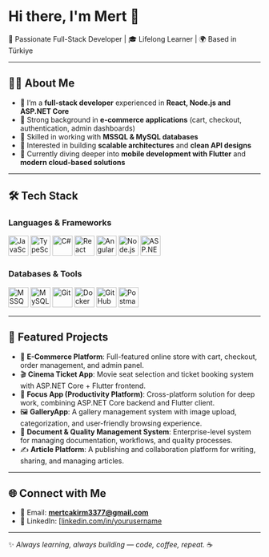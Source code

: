 # Hi there, I'm Mert 👋

🚀 Passionate Full-Stack Developer | 🎓 Lifelong Learner | 🌍 Based in Türkiye  

---

## 👨‍💻 About Me
- 🔹 I’m a **full-stack developer** experienced in **React, Node.js and ASP.NET Core**  
- 🔹 Strong background in **e-commerce applications** (cart, checkout, authentication, admin dashboards)  
- 🔹 Skilled in working with **MSSQL & MySQL databases**  
- 🔹 Interested in building **scalable architectures** and **clean API designs**  
- 🔹 Currently diving deeper into **mobile development with Flutter** and **modern cloud-based solutions**  

---

## 🛠️ Tech Stack

### Languages & Frameworks
<p align="left">
  <img src="https://cdn.jsdelivr.net/gh/devicons/devicon/icons/javascript/javascript-original.svg" alt="JavaScript" width="40" height="40"/>
  <img src="https://cdn.jsdelivr.net/gh/devicons/devicon/icons/typescript/typescript-original.svg" alt="TypeScript" width="40" height="40"/>
  <img src="https://cdn.jsdelivr.net/gh/devicons/devicon/icons/csharp/csharp-original.svg" alt="C#" width="40" height="40"/>
  <img src="https://cdn.jsdelivr.net/gh/devicons/devicon/icons/react/react-original.svg" alt="React" width="40" height="40"/>
  <img src="https://cdn.jsdelivr.net/gh/devicons/devicon/icons/angular/angular-original.svg" alt="Angular" width="40" height="40"/>
  <img src="https://cdn.jsdelivr.net/gh/devicons/devicon/icons/nodejs/nodejs-original.svg" alt="Node.js" width="40" height="40"/>
  <img src="https://cdn.jsdelivr.net/gh/devicons/devicon/icons/dotnetcore/dotnetcore-original.svg" alt="ASP.NET Core" width="40" height="40"/>
</p>

### Databases & Tools
<p align="left">
  <img src="https://cdn.jsdelivr.net/gh/devicons/devicon/icons/microsoftsqlserver/microsoftsqlserver-plain.svg" alt="MSSQL" width="40" height="40"/>
  <img src="https://cdn.jsdelivr.net/gh/devicons/devicon/icons/mysql/mysql-original.svg" alt="MySQL" width="40" height="40"/>
  <img src="https://cdn.jsdelivr.net/gh/devicons/devicon/icons/git/git-original.svg" alt="Git" width="40" height="40"/>
  <img src="https://cdn.jsdelivr.net/gh/devicons/devicon/icons/docker/docker-original.svg" alt="Docker" width="40" height="40"/>
  <img src="https://cdn.jsdelivr.net/gh/devicons/devicon/icons/github/github-original.svg" alt="GitHub" width="40" height="40"/>
  <img src="https://cdn.jsdelivr.net/gh/devicons/devicon/icons/postman/postman-original.svg" alt="Postman" width="40" height="40"/>
</p>

---

## 📌 Featured Projects
- 🛒 **E-Commerce Platform**: Full-featured online store with cart, checkout, order management, and admin panel.  
- 🎬 **Cinema Ticket App**: Movie seat selection and ticket booking system with ASP.NET Core + Flutter frontend.  
- 🎯 **Focus App (Productivity Platform)**: Cross-platform solution for deep work, combining ASP.NET Core backend and Flutter client.  
- 🖼️ **GalleryApp**: A gallery management system with image upload, categorization, and user-friendly browsing experience.  
- 📑 **Document & Quality Management System**: Enterprise-level system for managing documentation, workflows, and quality processes.  
- ✍️ **Article Platform**: A publishing and collaboration platform for writing, sharing, and managing articles.  

---

## 🌐 Connect with Me
- 📧 Email: **mertcakirm3377@gmail.com**  
- 💼 LinkedIn: [[linkedin.com/in/yourusername](https://linkedin.com/in/yourusername](https://www.linkedin.com/in/mertcakirm/))  

---

✨ *Always learning, always building — code, coffee, repeat.* ☕
